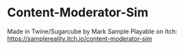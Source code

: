 # Content-Moderator-Sim

Made in Twine/Sugarcube by Mark Sample
Playable on Itch: https://samplereality.itch.io/content-moderator-sim
